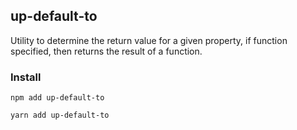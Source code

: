 ## up-default-to

Utility to determine the return value for a given property, if function specified, then returns the result of a function.

### Install

```npm
npm add up-default-to
```

```yarn
yarn add up-default-to
```
